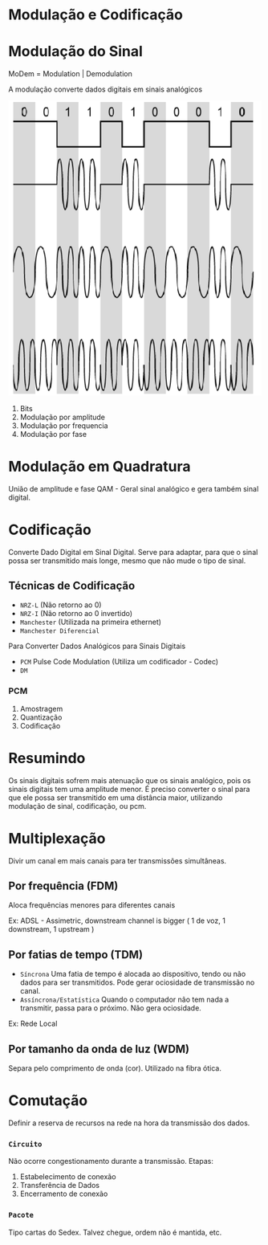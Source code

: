 # Modulação e Codificação

# Modulação do Sinal
MoDem = Modulation | Demodulation

A modulação converte dados digitais em sinais analógicos

![img](assets/aula4-91fa4.png)
1. Bits
2. Modulação por amplitude
3. Modulação por frequencia
4. Modulação por fase

# Modulação em Quadratura

União de amplitude e fase
QAM - Geral sinal analógico e gera também sinal digital.

# Codificação

Converte Dado Digital em Sinal Digital.
Serve para adaptar, para que o sinal possa ser transmitido mais longe, mesmo que não mude o tipo de sinal.

## Técnicas de Codificação
- `NRZ-L` (Não retorno ao 0)
- `NRZ-I` (Não retorno ao 0 invertido)
- `Manchester` (Utilizada na primeira ethernet)
- `Manchester Diferencial`

Para Converter Dados Analógicos para Sinais Digitais
- `PCM` Pulse Code Modulation (Utiliza um codificador - Codec)
- `DM`

### PCM
1. Amostragem
2. Quantização
3. Codificação

# Resumindo
Os sinais digitais sofrem mais atenuação que os sinais analógico, pois os sinais digitais tem uma amplitude menor.
É preciso converter o sinal para que ele possa ser transmitido em uma distância maior, utilizando modulação de sinal, codificação, ou pcm.


# Multiplexação

Divir um canal em mais canais para ter transmissões simultâneas.

## Por frequência (FDM)
Aloca frequências menores para diferentes canais

Ex: ADSL - Assimetric, downstream channel is bigger ( 1 de voz, 1 downstream, 1 upstream )

## Por fatias de tempo (TDM)

- `Síncrona` Uma fatia de tempo é alocada ao dispositivo, tendo ou não dados para ser transmitidos. Pode gerar ociosidade de transmissão no canal.
- `Assíncrona/Estatística` Quando o computador não tem nada a transmitir, passa para o próximo. Não gera ociosidade.

Ex: Rede Local

## Por tamanho da onda de luz (WDM)
Separa pelo comprimento de onda (cor). Utilizado na fibra ótica.


# Comutação

Definir a reserva de recursos na rede na hora da transmissão dos dados.

### `Circuito`
Não ocorre congestionamento durante a transmissão.
Etapas:
1. Estabelecimento de conexão
2. Transferência de Dados
3. Encerramento de conexão

### `Pacote`
Tipo cartas do Sedex. Talvez chegue, ordem não é mantida, etc.
